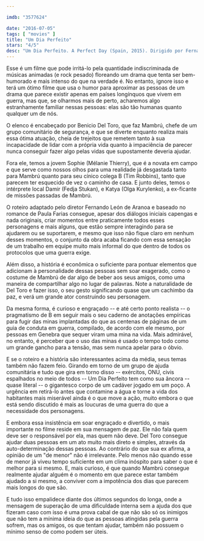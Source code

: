 ```yaml
---

imdb: "3577624"

date: "2016-07-05"
tags: [ "movies" ]
title: "Um Dia Perfeito"
stars: "4/5"
desc: "Um Dia Perfeito. A Perfect Day (Spain, 2015). Dirigido por Fernando León de Aranoa. Escrito por Fernando León de Aranoa, Diego Farias, Paula Farias. Com Benicio Del Toro, Tim Robbins, Olga Kurylenko, Mélanie Thierry, Fedja Stukan, Eldar Residovic, Sergi López, Nenad Vukelic, Morten Suurballe. Crítica escrita para o site CinemAqui."
---
```

Esse é um filme que pode irritá-lo pela quantidade indiscriminada de músicas animadas (e rock pesado) floreando um drama que tenta ser bem-humorado e mais intenso do que na verdade é. No entanto, ignore isso e terá um ótimo filme que usa o humor para aproximar as pessoas de um drama que parece existir apenas em países longínquos que vivem em guerra, mas que, se olharmos mais de perto, acharemos algo estranhamente familiar nessas pessoas: elas são tão humanas quanto qualquer um de nós.

O elenco é encabeçado por Benicio Del Toro, que faz Mambrú, chefe de um grupo comunitário de segurança, e que se diverte enquanto realiza mais essa ótima atuação, cheia de trejeitos que remetem tanto à sua incapacidade de lidar com a própria vida quanto à impaciência de parecer nunca conseguir fazer algo pelas vidas que supostamente deveria ajudar.

Fora ele, temos a jovem Sophie (Mélanie Thierry), que é a novata em campo e que serve como nossos olhos para uma realidade já desgastada tanto para Mambrú quanto para seu cínico colega B (Tim Robbins), tanto que parecem ter esquecido de vez o caminho de casa. E junto deles, temos o intérprete local Damir (Fedja Stukan), e Katya (Olga Kurylenko), a ex-ficante de missões passadas de Mambrú.

O roteiro adaptado pelo diretor Fernando León de Aranoa e baseado no romance de Paula Farias consegue, apesar dos diálogos iniciais capengas e nada originais, criar momentos entre praticamente todos esses personagens e mais alguns, que estão sempre interagindo para se ajudarem ou se suportarem, e mesmo que isso não fique claro em nenhum desses momentos, o conjunto da obra acaba ficando com essa sensação de um trabalho em equipe muito mais informal do que dentro de todos os protocolos que uma guerra exige.

Além disso, a história é econômica o suficiente para pontuar elementos que adicionam à personalidade dessas pessoas sem soar exagerado, como o costume de Mambrú de dar algo de beber aos seus amigos, como uma maneira de compartilhar algo no lugar de palavras. Note a naturalidade de Del Toro e fazer isso, o seu gesto significando quase que um cachimbo da paz, e verá um grande ator construindo seu personagem.

Da mesma forma, é curioso e engraçado -- e até certo ponto realista -- o pragmatismo de B em seguir mais o seu caderno de anotações empíricas para fugir das minas implantadas do que as centenas de páginas de um guia de conduta em guerra, compilado, de acordo com ele mesmo, por pessoas em Genebra que sequer viram uma mina na vida. Mais admirável, no entanto, é perceber que o uso das minas é usado o tempo todo como um grande gancho para a tensão, mas sem nunca apelar para o óbvio.

E se o roteiro e a história são interessantes acima da média, seus temas também não fazem feio. Girando em torno de um grupo de ajuda comunitária e tudo que gira em torno disso -- exércitos, ONU, civis espalhados no meio de todos -- Um Dia Perfeito tem como sua âncora -- quase literal -- o gigantesco corpo de um cadáver jogado em um poço. A urgência em retirá-lo antes que contamine a água e torne a vida dos habitantes mais miserável ainda é o que move a ação, muito embora o que está sendo discutido é mais as loucuras de uma guerra do que a necessidade dos personagens.

E embora essa insistência em soar engraçado e divertido, o mais importante no filme reside em sua mensagem de paz. Ele não fala quem deve ser o responsável por ela, mas quem não deve. Del Toro consegue ajudar duas pessoas em um ato muito mais direto e simples, através da auto-determinação dessas pessoas. Ao contrário do que sua ex afirma, a opinião de um "de menor" não é irrelevante. Pelo menos não quando esse de menor já viveu tempo suficiente em um clima inóspito para saber o que é melhor para si mesmo. E, mais curioso, é que quando Mambrú consegue realmente ajudar alguém é o momento em que parece estar também ajudado a si mesmo, a conviver com a impotência dos dias que parecem mais longos do que são.

E tudo isso empalidece diante dos últimos segundos do longa, onde a mensagem de superação de uma dificuldade interna sem a ajuda dos que fizeram caso com isso é uma prova cabal de que não são só os inimigos que não tem a mínima ideia do que as pessoas atingidas pela guerra sofrem, mas os amigos, os que tentam ajudar, também não possuem o mínimo senso de como podem ser úteis.
